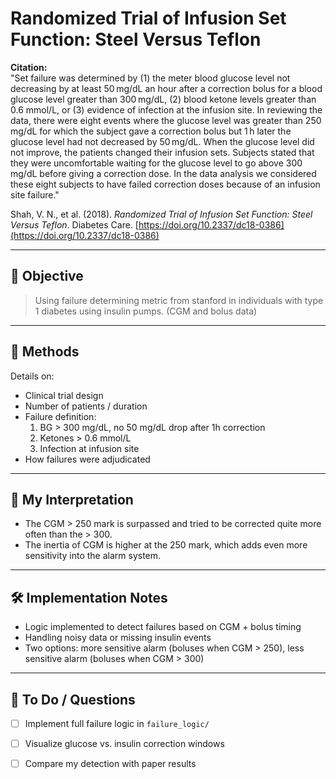 # Randomized Trial of Infusion Set Function: Steel Versus Teflon

**Citation:**  
"Set failure was determined by (1) the meter blood glucose level not decreasing by at least 50 mg/dL an hour after a correction bolus for a blood glucose level greater than 300 mg/dL, (2) blood ketone levels greater than 0.6 mmol/L, or (3) evidence of infection at the infusion site. In reviewing the data, there were eight events where the glucose level was greater than 250 mg/dL for which the subject gave a correction bolus but 1 h later the glucose level had not decreased by 50 mg/dL. When the glucose level did not improve, the patients changed their infusion sets. Subjects stated that they were uncomfortable waiting for the glucose level to go above 300 mg/dL before giving a correction dose. In the data analysis we considered these eight subjects to have failed correction doses because of an infusion site failure."

Shah, V. N., et al. (2018). *Randomized Trial of Infusion Set Function: Steel Versus Teflon*. Diabetes Care. [https://doi.org/10.2337/dc18-0386](https://doi.org/10.2337/dc18-0386)

---

## 🧠 Objective

> Using failure determining metric from stanford in individuals with type 1 diabetes using insulin pumps. (CGM and bolus data)

---

## 🧪 Methods

Details on:
- Clinical trial design
- Number of patients / duration
- Failure definition:
  1. BG > 300 mg/dL, no 50 mg/dL drop after 1h correction
  2. Ketones > 0.6 mmol/L
  3. Infection at infusion site
- How failures were adjudicated


---

## 🧩 My Interpretation

- The CGM > 250 mark is surpassed and tried to be corrected quite more often than the > 300.
- The inertia of CGM is higher at the 250 mark, which adds even more sensitivity into the alarm system.

---

## 🛠️ Implementation Notes

- Logic implemented to detect failures based on CGM + bolus timing
- Handling noisy data or missing insulin events
- Two options: more sensitive alarm (boluses when CGM > 250), less sensitive alarm (boluses when CGM > 300)

---

## 📌 To Do / Questions

- [ ] Implement full failure logic in `failure_logic/`
- [ ] Visualize glucose vs. insulin correction windows
- [ ] Compare my detection with paper results

